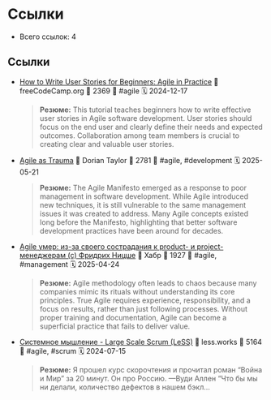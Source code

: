 # Ссылки

- Всего ссылок: 4

## Ссылки

- [How to Write User Stories for Beginners: Agile in Practice](https://www.freecodecamp.org/news/how-to-write-user-stories-for-beginners/) 👤 freeCodeCamp.org 💬 2369 🔖 #agile 🗓️ 2024-12-17
    > **Резюме:** This tutorial teaches beginners how to write effective user stories in Agile software development. User stories should focus on the end user and clearly define their needs and expected outcomes. Collaboration among team members is crucial to creating clear and valuable user stories.
- [Agile as Trauma](https://doriantaylor.com/agile-as-trauma) 👤 Dorian Taylor 💬 2781 🔖 #agile, #development 🗓️ 2025-05-21
    > **Резюме:** The Agile Manifesto emerged as a response to poor management in software development. While Agile introduced new techniques, it is still vulnerable to the same management issues it was created to address. Many Agile concepts existed long before the Manifesto, highlighting that better software development practices have been around for decades.
- [Agile умер: из-за своего сострадания к product- и project-менеджерам (с) Фридрих Ницше](https://habr.com/ru/companies/kaiten/articles/876582/) 👤 Хабр 💬 1927 🔖 #agile, #management 🗓️ 2025-04-24
    > **Резюме:** Agile methodology often leads to chaos because many companies mimic its rituals without understanding its core principles. True Agile requires experience, responsibility, and a focus on results, rather than just following processes. Without proper training and documentation, Agile can become a superficial practice that fails to deliver value.
- [Системное мышление - Large Scale Scrum (LeSS)](https://less.works/ru/less/principles/systems-thinking.html) 👤 less.works 💬 5164 🔖 #agile, #scrum 🗓️ 2024-07-15
    > **Резюме:** Я прошел курс скорочтения и прочитал роман “Война и Мир” за 20 минут. Он про Россию. —Вуди Аллен “Что бы мы ни делали, количество дефектов в нашем бэкл...
